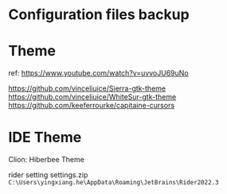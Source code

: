 # Configuration files backup

# Theme

ref:
https://www.youtube.com/watch?v=uvvoJU69uNo

https://github.com/vinceliuice/Sierra-gtk-theme
https://github.com/vinceliuice/WhiteSur-gtk-theme
https://github.com/keeferrourke/capitaine-cursors

# IDE Theme

Clion: Hiberbee Theme

rider setting settings.zip `C:\Users\yingxiang.he\AppData\Roaming\JetBrains\Rider2022.3`
